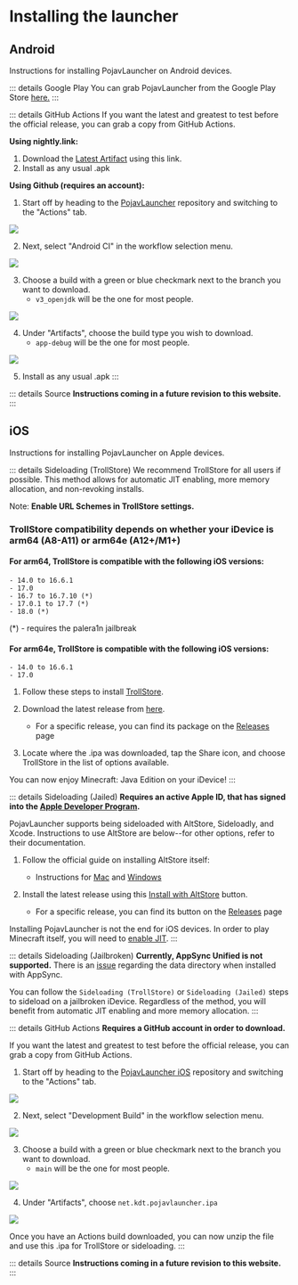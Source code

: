 # Installing the launcher

## Android
Instructions for installing PojavLauncher on Android devices.

::: details Google Play
You can grab PojavLauncher from the Google Play Store [here.](https://play.google.com/store/apps/details?id=net.kdt.pojavlaunch)
:::

::: details GitHub Actions
If you want the latest and greatest to test before the official release, you can grab a copy from GitHub Actions.

**Using nightly.link:**
1. Download the [Latest Artifact](https://nightly.link/PojavLauncherTeam/PojavLauncher/workflows/android/v3_openjdk/app-debug.zip) using this link.
2. Install as any usual .apk

**Using Github (requires an account):**

1. Start off by heading to the [PojavLauncher](https://github.com/PojavLauncherTeam/PojavLauncher) repository and switching to the "Actions" tab.

![](./images/Actions/android/Android-Actions-1.png)

2. Next, select "Android CI" in the workflow selection menu.

![](./images/Actions/android/Android-Actions-2.png)

3. Choose a build with a green or blue checkmark next to the branch you want to download.
    - `v3_openjdk` will be the one for most people.

![](./images/Actions/android/Android-Actions-3.png)

4. Under "Artifacts", choose the build type you wish to download.
    - `app-debug` will be the one for most people.

![](./images/Actions/android/Android-Actions-4.png)

5. Install as any usual .apk
:::

::: details Source
**Instructions coming in a future revision to this website.**
:::

## iOS
Instructions for installing PojavLauncher on Apple devices.

::: details Sideloading (TrollStore)
We recommend TrollStore for all users if possible. This method allows for automatic JIT enabling, more memory allocation, and non-revoking installs.

Note: **Enable URL Schemes in TrollStore settings.**

### TrollStore compatibility depends on whether your iDevice is arm64 (A8-A11) or arm64e (A12+/M1+)

   #### For arm64, TrollStore is compatible with the following iOS versions:
  
    - 14.0 to 16.6.1
    - 17.0 
	- 16.7 to 16.7.10 (*)
 	- 17.0.1 to 17.7 (*)
  	- 18.0 (*)

 (*) - requires the palera1n jailbreak
  
   #### For arm64e, TrollStore is compatible with the following iOS versions:
  
    - 14.0 to 16.6.1
    - 17.0

1. Follow these steps to install [TrollStore](https://github.com/opa334/TrollStore).
 
2. Download the latest release from [here](https://github.com/PojavLauncherTeam/PojavLauncher_iOS/releases/download/v2.2/net.kdt.pojavlauncher-2.2-ios.ipa).
    - For a specific release, you can find its package on the [Releases](https://github.com/PojavLauncherTeam/PojavLauncher_iOS/releases) page

3. Locate where the .ipa was downloaded, tap the Share icon, and choose TrollStore in the list of options available.

You can now enjoy Minecraft: Java Edition on your iDevice!
:::

::: details Sideloading (Jailed)
**Requires an active Apple ID, that has signed into the [Apple Developer Program](https://developer.apple.com/account).**

PojavLauncher supports being sideloaded with AltStore, Sideloadly, and Xcode. Instructions to use AltStore are below--for other options, refer to their documentation.

1. Follow the official guide on installing AltStore itself:
    - Instructions for [Mac](https://faq.altstore.io/getting-started/how-to-install-altstore-macos) and [Windows](https://faq.altstore.io/getting-started/how-to-install-altstore-windows)
    
2. Install the latest release using this [Install with AltStore](altstore://install?url=https://github.com/PojavLauncherTeam/PojavLauncher_iOS/releases/latest/download/net.kdt.pojavlauncher.ipa) button.
    - For a specific release, you can find its button on the [Releases](https://github.com/PojavLauncherTeam/PojavLauncher_iOS/releases) page

Installing PojavLauncher is not the end for iOS devices. In order to play Minecraft itself, you will need to [enable JIT](./JIT.md).
:::

::: details Sideloading (Jailbroken)
**Currently, AppSync Unified is not supported.** There is an [issue](https://github.com/akemin-dayo/AppSync/issues/108) regarding the data directory when installed with AppSync.

You can follow the `Sideloading (TrollStore)` or `Sideloading (Jailed)` steps to sideload on a jailbroken iDevice. Regardless of the method, you will benefit from automatic JIT enabling and more memory allocation.
:::

::: details GitHub Actions
**Requires a GitHub account in order to download.**

If you want the latest and greatest to test before the official release, you can grab a copy from GitHub Actions.

1. Start off by heading to the [PojavLauncher iOS](https://github.com/PojavLauncherTeam/PojavLauncher_iOS) repository and switching to the "Actions" tab.

![](./images/Actions/ios/iOS-Actions-1.png)

2. Next, select "Development Build" in the workflow selection menu.

![](./images/Actions/ios/iOS-Actions-2.png)

3. Choose a build with a green or blue checkmark next to the branch you want to download.
    - `main` will be the one for most people.

![](./images/Actions/ios/iOS-Actions-3.png)

4. Under "Artifacts", choose `net.kdt.pojavlauncher.ipa`

![](./images/Actions/ios/iOS-Actions-4.png)

Once you have an Actions build downloaded, you can now unzip the file and use this .ipa for TrollStore or sideloading.
:::

::: details Source
**Instructions coming in a future revision to this website.**
:::
